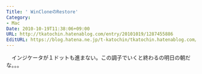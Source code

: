 ```yaml
---
Title: ' WinCloneのRestore'
Category:
- Mac
Date: 2010-10-19T11:38:06+09:00
URL: http://tkatochin.hatenablog.com/entry/20101019/1287455886
EditURL: https://blog.hatena.ne.jp/t-katochin/tkatochin.hatenablog.com/atom/entry/6653586347154753285
---
```


　インジケータが１ドットも進まない。この調子でいくと終わるの明日の朝だな。。。
